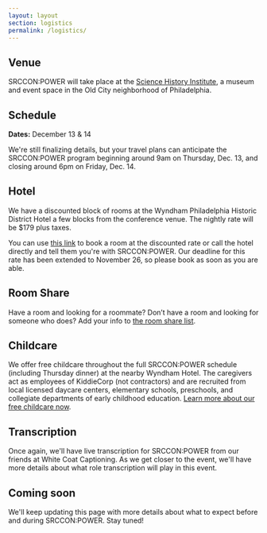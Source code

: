 ```yaml
---
layout: layout
section: logistics
permalink: /logistics/
---
```


## Venue

SRCCON:POWER will take place at the [Science History Institute](https://www.sciencehistory.org/), a museum and event space in the Old City neighborhood of Philadelphia.

## Schedule

**Dates:** December 13 & 14

We're still finalizing details, but your travel plans can anticipate the SRCCON:POWER program beginning around 9am on Thursday, Dec. 13, and closing around 6pm on Friday, Dec. 14.

## Hotel

We have a discounted block of rooms at the Wyndham Philadelphia Historic District Hotel a few blocks from the conference venue. The nightly rate will be $179 plus taxes. 

You can use [this link](https://book.passkey.com/e/49796992) to book a room at the discounted rate or call the hotel directly and tell them you're with SRCCON:POWER. Our deadline for this rate has been extended to November 26, so please book as soon as you are able.

## Room Share

Have a room and looking for a roommate? Don’t have a room and looking for someone who does? Add your info to [the room share list](https://etherpad.opennews.org/p/srcconpowerRoomShare2018).

## Childcare

We offer free childcare throughout the full SRCCON:POWER schedule (including Thursday dinner) at the nearby Wyndham Hotel. The caregivers act as employees of KiddieCorp (not contractors) and are recruited from local licensed daycare centers, elementary schools, preschools, and collegiate departments of early childhood education. [Learn more about our free childcare now](/childcare).

## Transcription

Once again, we'll have live transcription for SRCCON:POWER from our friends at White Coat Captioning. As we get closer to the event, we'll have more details about what role transcription will play in this event. 

## Coming soon

We'll keep updating this page with more details about what to expect before and during SRCCON:POWER. Stay tuned!
